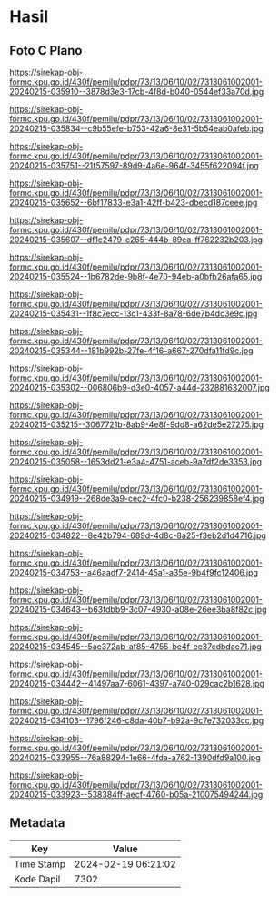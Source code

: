 # Hasil

## Foto C Plano

https://sirekap-obj-formc.kpu.go.id/430f/pemilu/pdpr/73/13/06/10/02/7313061002001-20240215-035910--3878d3e3-17cb-4f8d-b040-0544ef33a70d.jpg

https://sirekap-obj-formc.kpu.go.id/430f/pemilu/pdpr/73/13/06/10/02/7313061002001-20240215-035834--c9b55efe-b753-42a6-8e31-5b54eab0afeb.jpg

https://sirekap-obj-formc.kpu.go.id/430f/pemilu/pdpr/73/13/06/10/02/7313061002001-20240215-035751--21f57597-89d9-4a6e-964f-3455f622094f.jpg

https://sirekap-obj-formc.kpu.go.id/430f/pemilu/pdpr/73/13/06/10/02/7313061002001-20240215-035652--6bf17833-e3a1-42ff-b423-dbecd187ceee.jpg

https://sirekap-obj-formc.kpu.go.id/430f/pemilu/pdpr/73/13/06/10/02/7313061002001-20240215-035607--df1c2479-c265-444b-89ea-ff762232b203.jpg

https://sirekap-obj-formc.kpu.go.id/430f/pemilu/pdpr/73/13/06/10/02/7313061002001-20240215-035524--1b6782de-9b8f-4e70-94eb-a0bfb26afa65.jpg

https://sirekap-obj-formc.kpu.go.id/430f/pemilu/pdpr/73/13/06/10/02/7313061002001-20240215-035431--1f8c7ecc-13c1-433f-8a78-6de7b4dc3e9c.jpg

https://sirekap-obj-formc.kpu.go.id/430f/pemilu/pdpr/73/13/06/10/02/7313061002001-20240215-035344--181b992b-27fe-4f16-a667-270dfa11fd9c.jpg

https://sirekap-obj-formc.kpu.go.id/430f/pemilu/pdpr/73/13/06/10/02/7313061002001-20240215-035302--006806b9-d3e0-4057-a44d-232881632007.jpg

https://sirekap-obj-formc.kpu.go.id/430f/pemilu/pdpr/73/13/06/10/02/7313061002001-20240215-035215--3067721b-8ab9-4e8f-9dd8-a62de5e27275.jpg

https://sirekap-obj-formc.kpu.go.id/430f/pemilu/pdpr/73/13/06/10/02/7313061002001-20240215-035058--1653dd21-e3a4-4751-aceb-9a7df2de3353.jpg

https://sirekap-obj-formc.kpu.go.id/430f/pemilu/pdpr/73/13/06/10/02/7313061002001-20240215-034919--268de3a9-cec2-4fc0-b238-256239858ef4.jpg

https://sirekap-obj-formc.kpu.go.id/430f/pemilu/pdpr/73/13/06/10/02/7313061002001-20240215-034822--8e42b794-689d-4d8c-8a25-f3eb2d1d4716.jpg

https://sirekap-obj-formc.kpu.go.id/430f/pemilu/pdpr/73/13/06/10/02/7313061002001-20240215-034753--a46aadf7-2414-45a1-a35e-9b4f9fc12406.jpg

https://sirekap-obj-formc.kpu.go.id/430f/pemilu/pdpr/73/13/06/10/02/7313061002001-20240215-034643--b63fdbb9-3c07-4930-a08e-26ee3ba8f82c.jpg

https://sirekap-obj-formc.kpu.go.id/430f/pemilu/pdpr/73/13/06/10/02/7313061002001-20240215-034545--5ae372ab-af85-4755-be4f-ee37cdbdae71.jpg

https://sirekap-obj-formc.kpu.go.id/430f/pemilu/pdpr/73/13/06/10/02/7313061002001-20240215-034442--41497aa7-6061-4397-a740-029cac2b1628.jpg

https://sirekap-obj-formc.kpu.go.id/430f/pemilu/pdpr/73/13/06/10/02/7313061002001-20240215-034103--1796f246-c8da-40b7-b92a-9c7e732033cc.jpg

https://sirekap-obj-formc.kpu.go.id/430f/pemilu/pdpr/73/13/06/10/02/7313061002001-20240215-033955--76a88294-1e66-4fda-a762-1390dfd9a100.jpg

https://sirekap-obj-formc.kpu.go.id/430f/pemilu/pdpr/73/13/06/10/02/7313061002001-20240215-033923--538384ff-aecf-4760-b05a-210075494244.jpg


## Metadata

| Key        | Value               |
| ---------- | ------------------- |
| Time Stamp | 2024-02-19 06:21:02 |
| Kode Dapil | 7302                |



